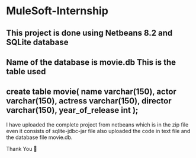 # MuleSoft-Internship
This project is done using Netbeans 8.2 and SQLite database
------------------------------------------------------------
Name of the database is movie.db
This is the table used
------------------------------------------------------------
create table movie(
  name varchar(150), 
  actor varchar(150), 
  actress varchar(150), 
  director varchar(150), 
  year_of_release int
);
-------------------------------------------------------------

I have uploaded the complete project from netbeans which is in the zip file even it consists of sqlite-jdbc-jar file also uploaded the code in text file and the database file movie.db.

Thank You 🙂
